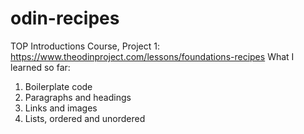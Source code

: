 # odin-recipes
TOP Introductions Course, Project 1:  https://www.theodinproject.com/lessons/foundations-recipes
What I learned so far:
1. Boilerplate code
2. Paragraphs and headings
3. Links and images
4. Lists, ordered and unordered
